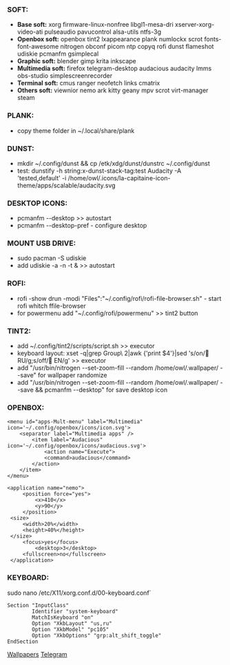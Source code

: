 ### SOFT:
* **Base soft:** xorg firmware-linux-nonfree libgl1-mesa-dri xserver-xorg-video-ati pulseaudio pavucontrol alsa-utils ntfs-3g
* **Openbox soft:** openbox tint2 lxappearance plank numlockx scrot fonts-font-awesome nitrogen obconf picom ntp copyq rofi dunst flameshot udiskie pcmanfm gsimplecal
* **Graphic soft:** blender gimp krita inkscape 
* **Multimedia soft:** firefox telegram-desktop audacious audacity lmms obs-studio simplescreenrecorder
* **Terminal soft:** cmus ranger neofetch links cmatrix
* **Others soft:** viewnior nemo ark kitty geany mpv scrot virt-manager steam 
### PLANK: 
* copy theme folder in ~/.local/share/plank
### DUNST: 
* mkdir ~/.config/dunst && cp /etk/xdg/dunst/dunstrc ~/.config/dunst
* test: dunstify -h string:x-dunst-stack-tag:test Audacity -A 'tested,default' -i /home/owl/.icons/la-capitaine-icon-theme/apps/scalable/audacity.svg
### DESKTOP ICONS:
* pcmanfm --desktop >> autostart
* pcmanfm --desktop-pref - configure desktop
### MOUNT USB DRIVE:
* sudo pacman -S udiskie
* add udiskie -a  -n -t & >> autostart  
### ROFI:
* rofi -show drun -modi "Files":"~/.config/rofi/rofi-file-browser.sh" - start rofi whitch ffile-browser
* for powermenu add "~/.config/rofi/powermenu" >> tint2 button 
### TINT2:
* add ~/.config/tint2/scripts/script.sh >> executor
* keyboard layout: xset -q|grep Group\ 2|awk {'print $4'}|sed 's/on/ RU/g;s/off/ EN/g' >> executor
* add "/usr/bin/nitrogen --set-zoom-fill --random /home/owl/.wallpaper/ --save" for wallpaper randomize
* add "/usr/bin/nitrogen --set-zoom-fill --random /home/owl/.wallpaper/ --save && pcmanfm --desktop" for save desktop icon 
### OPENBOX:
```
<menu id="apps-Mult-menu" label="Multimedia" icon='~/.config/openbox/icons/icon.svg'>
    <separator label="Multimedia apps" />
        <item label="Audacious" icon='~/.config/openbox/icons/audacious.svg'>
            <action name="Execute">
            <command>audacious</command>
        </action>
    </item>
</menu>
```
```
<application name="nemo">
     <position force="yes">
         <x>410</x>
         <y>90</y>
     </position>
 <size>
     <width>20%</width>
     <height>40%</height>
 </size>
     <focus>yes</focus>
         <desktop>3</desktop>
     <fullscreen>no</fullscreen>
 </application>
 ```
 ### KEYBOARD:
sudo nano /etc/X11/xorg.conf.d/00-keyboard.conf`
```
Section "InputClass"
        Identifier "system-keyboard"
        MatchIsKeyboard "on"
        Option "XkbLayout" "us,ru"
        Option "XkbModel" "pc105"
        Option "XkbOptions" "grp:alt_shift_toggle"
EndSection
```
  [Wallpapers](https://unsplash.com/collections/91828652/wallpaper) [Telegram](https://t.me/prolinux_tg)
